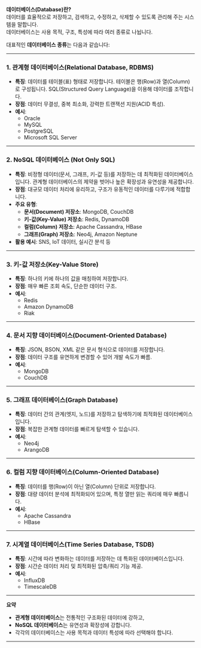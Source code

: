 
**데이터베이스(Database)란?**  
데이터를 효율적으로 저장하고, 검색하고, 수정하고, 삭제할 수 있도록 관리해 주는 시스템을 말합니다.  
데이터베이스는 사용 목적, 구조, 특성에 따라 여러 종류로 나뉩니다.

대표적인 **데이터베이스 종류**는 다음과 같습니다:

---

### 1. 관계형 데이터베이스(Relational Database, RDBMS)

- **특징**: 데이터를 테이블(표) 형태로 저장합니다. 테이블은 행(Row)과 열(Column)로 구성됩니다. SQL(Structured Query Language)을 이용해 데이터를 조작합니다.
- **장점**: 데이터 무결성, 중복 최소화, 강력한 트랜잭션 지원(ACID 특성).
- **예시**:
  - Oracle
  - MySQL
  - PostgreSQL
  - Microsoft SQL Server

---

### 2. NoSQL 데이터베이스 (Not Only SQL)

- **특징**: 비정형 데이터(문서, 그래프, 키-값 등)를 저장하는 데 최적화된 데이터베이스입니다. 관계형 데이터베이스의 제약을 벗어나 높은 확장성과 유연성을 제공합니다.
- **장점**: 대규모 데이터 처리에 유리하고, 구조가 유동적인 데이터를 다루기에 적합합니다.
- **주요 유형**:
  - **문서(Document) 저장소**: MongoDB, CouchDB
  - **키-값(Key-Value) 저장소**: Redis, DynamoDB
  - **컬럼(Column) 저장소**: Apache Cassandra, HBase
  - **그래프(Graph) 저장소**: Neo4j, Amazon Neptune
- **활용 예시**: SNS, IoT 데이터, 실시간 분석 등

---

### 3. 키-값 저장소(Key-Value Store)

- **특징**: 하나의 키에 하나의 값을 매칭하여 저장합니다.
- **장점**: 매우 빠른 조회 속도, 단순한 데이터 구조.
- **예시**:
  - Redis
  - Amazon DynamoDB
  - Riak

---

### 4. 문서 지향 데이터베이스(Document-Oriented Database)

- **특징**: JSON, BSON, XML 같은 문서 형식으로 데이터를 저장합니다.
- **장점**: 데이터 구조를 유연하게 변경할 수 있어 개발 속도가 빠름.
- **예시**:
  - MongoDB
  - CouchDB

---

### 5. 그래프 데이터베이스(Graph Database)

- **특징**: 데이터 간의 관계(엣지, 노드)를 저장하고 탐색하기에 최적화된 데이터베이스입니다.
- **장점**: 복잡한 관계형 데이터를 빠르게 탐색할 수 있습니다.
- **예시**:
  - Neo4j
  - ArangoDB

---

### 6. 컬럼 지향 데이터베이스(Column-Oriented Database)

- **특징**: 데이터를 행(Row)이 아닌 열(Column) 단위로 저장합니다.
- **장점**: 대량 데이터 분석에 최적화되어 있으며, 특정 열만 읽는 쿼리에 매우 빠릅니다.
- **예시**:
  - Apache Cassandra
  - HBase

---

### 7. 시계열 데이터베이스(Time Series Database, TSDB)

- **특징**: 시간에 따라 변화하는 데이터를 저장하는 데 특화된 데이터베이스입니다.
- **장점**: 시간순 데이터 처리 및 최적화된 압축/쿼리 기능 제공.
- **예시**:
  - InfluxDB
  - TimescaleDB

---

**요약**
- **관계형 데이터베이스**는 전통적인 구조화된 데이터에 강하고,
- **NoSQL 데이터베이스**는 유연성과 확장성에 강합니다.
- 각각의 데이터베이스는 사용 목적과 데이터 특성에 따라 선택해야 합니다.

---
